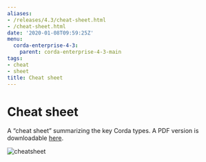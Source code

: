 ```yaml
---
aliases:
- /releases/4.3/cheat-sheet.html
- /cheat-sheet.html
date: '2020-01-08T09:59:25Z'
menu:
  corda-enterprise-4-3:
    parent: corda-enterprise-4-3-main
tags:
- cheat
- sheet
title: Cheat sheet
---
```



# Cheat sheet

A “cheat sheet” summarizing the key Corda types. A PDF version is downloadable [here](/en/pdf/corda-cheat-sheet.pdf).

![cheatsheet](/en/images/cheatsheet.jpg "cheatsheet")

